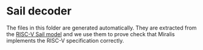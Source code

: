 # Sail decoder

The files in this folder are generated automatically.
They are extracted from the [RISC-V Sail model](https://github.com/riscv/sail-riscv) and we use them to prove check that Miralis implements the RISC-V specification correctly.
